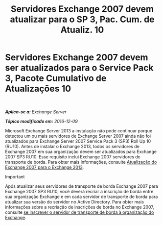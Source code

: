 ﻿---
title: 'Servidores Exchange 2007 devem atualizar para o SP 3, Pac. Cum. de Atualiz. 10'
TOCTitle: Servidores Exchange 2007 devem ser atualizados para o Service Pack 3, Pacote Cumulativo de Atualizações 10
ms:assetid: b8028a00-c451-412e-86f2-1669f6eee8fc
ms:mtpsurl: https://technet.microsoft.com/pt-br/library/ms.exch.setupreadiness.e15e12coexistenceminversionrequirement(v=EXCHG.150)
ms:contentKeyID: 50486475
ms.date: 05/22/2018
mtps_version: v=EXCHG.150
ms.translationtype: MT
---

# Servidores Exchange 2007 devem ser atualizados para o Service Pack 3, Pacote Cumulativo de Atualizações 10

 

_**Aplica-se a:** Exchange Server_

_**Tópico modificado em:** 2016-12-09_

Microsoft Exchange Server 2013 a instalação não pode continuar porque detectou um ou mais servidores de Exchange Server 2007 ainda não foi atualizados para Exchange Server 2007 Service Pack 3 (SP3) Roll Up 10 (RU10). Antes de instalar o Exchange 2013, todos os servidores de Exchange 2007 em sua organização devem ser atualizados para Exchange 2007 SP3 RU10. Esse requisito inclui Exchange 2007 servidores de transporte de borda. Para obter mais informações, consulte [Atualização do Exchange 2007 para o Exchange 2013](upgrade-from-exchange-2007-to-exchange-2013-exchange-2013-help.md).


> [!IMPORTANT]
> Após atualizar seus servidores de transporte de borda Exchange 2007 para Exchange 2007 SP3 RU10, você deverá recriar a inscrição de borda entre sua organização Exchange e em cada servidor de transporte de borda para atualizar sua versão do servidor no Active Directory. Para obter mais informações sobre a recriação de inscrições de borda no Exchange 2007, consulte <A href="https://go.microsoft.com/fwlink/?linkid=282699">se inscrever o servidor de transporte de borda à organização do Exchange</A>.


